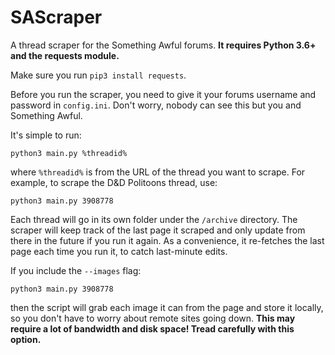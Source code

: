 # SAScraper
A thread scraper for the Something Awful forums. **It requires Python 3.6+ and the requests module.**

Make sure you run `pip3 install requests`.

Before you run the scraper, you need to give it your forums username and password in `config.ini`. Don't worry, nobody can see this but you and Something Awful.

It's simple to run:

`python3 main.py %threadid%`

where `%threadid%` is from the URL of the thread you want to scrape. For example, to scrape the D&D Politoons thread, use:

`python3 main.py 3908778`

Each thread will go in its own folder under the `/archive` directory. The scraper will keep track of the last page it scraped and only update from there in the future if you run it again. As a convenience, it re-fetches the last page each time you run it, to catch last-minute edits.

If you include the `--images` flag:

`python3 main.py 3908778`

then the script will grab each image it can from the page and store it locally, so you don't have to worry about remote sites going down. **This may require a lot of bandwidth and disk space! Tread carefully with this option.**
